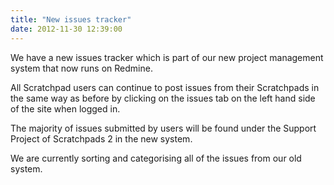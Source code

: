 ```yaml
---
title: "New issues tracker"
date: 2012-11-30 12:39:00
---
```


We have a new issues tracker which is part of our new project management system that now runs on Redmine.

All Scratchpad users can continue to post issues from their Scratchpads in the same way as before by clicking on the issues tab on the left hand side of the site when logged in.

The majority of issues submitted by users will be found under the Support Project of Scratchpads 2 in the new system.

We are currently sorting and categorising all of the issues from our old system.

